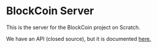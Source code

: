 # BlockCoin Server
This is the server for the BlockCoin project on Scratch. 

We have an API (closed source), but it is documented [here.](https://github.com/BusyBird15/BlockCoin/wiki/API-Documentation)
